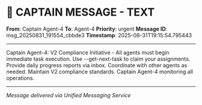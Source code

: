 # 🚨 CAPTAIN MESSAGE - TEXT

**From**: Captain Agent-4
**To**: Agent-4
**Priority**: urgent
**Message ID**: msg_20250831_191554_cbbde3
**Timestamp**: 2025-08-31T19:15:54.795443

---

Captain Agent-4: V2 Compliance Initiative - All agents must begin immediate task execution. Use --get-next-task to claim your assignments. Provide daily progress reports via inbox. Coordinate with other agents as needed. Maintain V2 compliance standards. Captain Agent-4 monitoring all operations.

---
*Message delivered via Unified Messaging Service*
